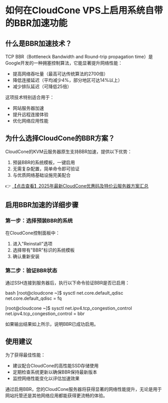 # 如何在CloudCone VPS上启用系统自带的BBR加速功能

## 什么是BBR加速技术？

TCP BBR（Bottleneck Bandwidth and Round-trip propagation time）是Google开发的一种拥塞控制算法，它能显著提升网络性能：

- 提高网络吞吐量（最高可达传统算法的2700倍）
- 降低连接延迟（平均减少4%，部分地区可达14%以上）
- 减少排队延迟（可降低25倍）

这项技术特别适合用于：
- 网站服务器加速
- 提升远程连接体验
- 优化网络应用性能

## 为什么选择CloudCone的BBR方案？

CloudCone的KVM云服务器原生支持BBR加速，提供以下优势：

1. 预装BBR的系统模板，一键启用
2. 无需复杂配置，简单命令即可验证
3. 与优质网络基础设施完美配合

👉 [【点击查看】2025年最新CloudCone优惠码及特价云服务器方案汇总](https://bit.ly/Cloudcone)

## 启用BBR加速的详细步骤

### 第一步：选择预装BBR的系统

在CloudCone控制面板中：
1. 进入"Reinstall"选项
2. 选择带有"BBR"标识的系统模板
3. 确认重新安装

### 第二步：验证BBR状态

通过SSH连接到服务器后，执行以下命令验证BBR是否已启用：

bash
[root@cloudcone ~]$ sysctl net.core.default_qdisc
net.core.default_qdisc = fq

[root@cloudcone ~]$ sysctl net.ipv4.tcp_congestion_control
net.ipv4.tcp_congestion_control = bbr

如果输出结果如上所示，说明BBR已成功启用。

## 使用建议

为了获得最佳性能：
- 建议配合CloudCone的高性能SSD存储使用
- 定期检查系统更新以确保BBR保持最新版本
- 监控网络性能变化以评估加速效果

通过启用BBR，您的CloudCone服务器将获得显著的网络性能提升，无论是用于网站托管还是其他网络应用都能获得更流畅的体验。
